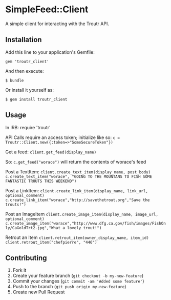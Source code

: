 # SimpleFeed::Client

A simple client for interacting with the Troutr API.

## Installation

Add this line to your application's Gemfile:

    gem 'troutr_client'

And then execute:

    $ bundle

Or install it yourself as:

    $ gem install troutr_client

## Usage

In IRB: require 'troutr'

API Calls require an access token; initialize like so:
`c = Troutr::Client.new({:token=>"SomeSecureToken"})`

Get a feed:
`client.get_feed(display_name)`

So:
`c.get_feed("worace")`
will return the contents of worace's feed

Post a TextItem:
`client.create_text_item(display_name, post_body)`
`c.create_text_item("worace", "GOING TO THE MOUNTANS TO FISH SOME FANTASTIC TROUTS THIS WEEKEND")`

Post a LinkItem:
`client.create_link_item(display_name, link_url, optional_comment)`
`c.create_link_item("worace","http://savethetrout.org","Save the trouts!")`

Post an ImageItem
`client.create_image_item(display_name, image_url, optional_comment)`
`c.create_image_item("worace","http://www.dfg.ca.gov/fish/images/FishOnly/CaGoldTrt2.jpg","What a lovely trout!")`

Retrout an Item
`client.retrout_item(owner_display_name, item_id)`
`client.retrout_item("chefpierre", "446")`


## Contributing

1. Fork it
2. Create your feature branch (`git checkout -b my-new-feature`)
3. Commit your changes (`git commit -am 'Added some feature'`)
4. Push to the branch (`git push origin my-new-feature`)
5. Create new Pull Request

